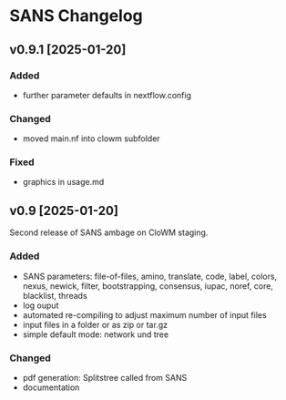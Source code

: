 # SANS Changelog

## v0.9.1 [2025-01-20]

### Added

- further parameter defaults in nextflow.config

### Changed

- moved main.nf into clowm subfolder

### Fixed

- graphics in usage.md



## v0.9 [2025-01-20]

Second release of SANS ambage on CloWM staging.

### Added

- SANS parameters: file-of-files, amino, translate, code, label, colors, nexus, newick, filter, bootstrapping, consensus, iupac, noref, core, blacklist, threads
- log ouput
- automated re-compiling to adjust maximum number of input files
- input files in a folder or as zip or tar.gz
- simple default mode: network und tree

### Changed

- pdf generation: Splitstree called from SANS
- documentation
